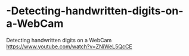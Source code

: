 # -Detecting-handwritten-digits-on-a-WebCam
 Detecting handwritten digits on a WebCam
 https://www.youtube.com/watch?v=ZNiWeL5QcCE
